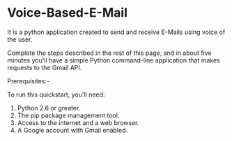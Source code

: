 # Voice-Based-E-Mail

It is a python application created to send and receive E-Mails using voice of the user.

Complete the steps described in the rest of this page, and in about five minutes you'll have a simple Python command-line application that makes requests to the Gmail API.


Prerequisites:-

To run this quickstart, you'll need:

   1. Python 2.6 or greater.
   2. The pip package management tool.
   3. Access to the internet and a web browser.
   4. A Google account with Gmail enabled.
